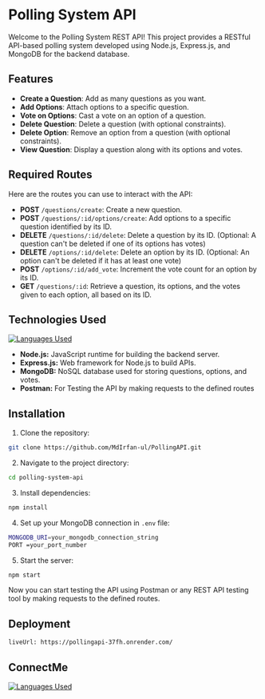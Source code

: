 # Polling System API

Welcome to the Polling System REST API! This project provides a RESTful API-based polling system developed using Node.js, Express.js, and MongoDB for the backend database.

## Features

- **Create a Question**: Add as many questions as you want.
- **Add Options**: Attach options to a specific question.
- **Vote on Options**: Cast a vote on an option of a question.
- **Delete Question**: Delete a question (with optional constraints).
- **Delete Option**: Remove an option from a question (with optional constraints).
- **View Question**: Display a question along with its options and votes.

## Required Routes

Here are the routes you can use to interact with the API:

- **POST** `/questions/create`: Create a new question.
- **POST** `/questions/:id/options/create`: Add options to a specific question identified by its ID.
- **DELETE** `/questions/:id/delete`: Delete a question by its ID. (Optional: A question can't be deleted if one of its options has votes)
- **DELETE** `/options/:id/delete`: Delete an option by its ID. (Optional: An option can't be deleted if it has at least one vote)
- **POST** `/options/:id/add_vote`: Increment the vote count for an option by its ID.
- **GET** `/questions/:id`: Retrieve a question, its options, and the votes given to each option, all based on its ID.

## Technologies Used
[![Languages Used](https://skillicons.dev/icons?i=nodejs,express,mongodb,postman)](https://skillicons.dev)
- **Node.js:** JavaScript runtime for building the backend server.
- **Express.js:** Web framework for Node.js to build APIs.
- **MongoDB:** NoSQL database used for storing questions, options, and votes.
- **Postman:** For Testing the API by making requests to the defined routes

## Installation

1. Clone the repository:

```bash
git clone https://github.com/MdIrfan-ul/PollingAPI.git
```

2. Navigate to the project directory:
```bash
cd polling-system-api
```

3. Install dependencies:
```bash
npm install
```

4. Set up your MongoDB connection in `.env` file:
```bash
MONGODB_URI=your_mongodb_connection_string
PORT =your_port_number
```

5. Start the server:
```bash
npm start
```
Now you can start testing the API using Postman or any REST API testing tool by making requests to the defined routes.

## Deployment

```bash
liveUrl: https://pollingapi-37fh.onrender.com/
```
## ConnectMe 
[![Languages Used](https://skillicons.dev/icons?i=linkedin)](https://www.linkedin.com/in/mdirfanul/)
